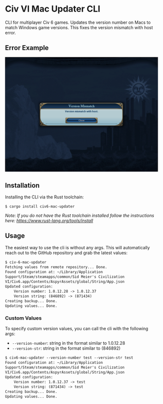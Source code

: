 # Civ VI Mac Updater CLI
CLI for multiplayer Civ 6 games. Updates the version number on Macs to match Windows game versions. This fixes the version mismatch with host error.

## Error Example
![error example](./docs/images/example_error.png)

## Installation

Installing the CLI via the Rust toolchain:
```console
$ cargo install civ6-mac-updater
```
*Note: If you do not have the Rust toolchain installed follow the instructions here: https://www.rust-lang.org/tools/install*

## Usage
The easiest way to use the cli is without any args. This will automatically reach out to the GitHub repository and grab the latest values: 
```console
$ civ-6-mac-updater
Fetching values from remote repository... Done.
Found configuration at: ~/Library/Application Support/Steam/steamapps/common/Sid Meier's Civilization VI/Civ6.app/Contents/AspyrAssets/global/String/App.json
Updated configuration:
	Version number: 1.0.12.28 -> 1.0.12.37
	Version string: (846892) -> (871434)
Creating backup... Done.
Updating values... Done.
```

### Custom Values
To specify custom version values, you can call the cli with the following args:
- `--version-number`: string in the format similar to 1.0.12.28
- `--version-str`: string in the format similar to (846892)

```console
$ civ6-mac-updater --version-number test --version-str test
Found configuration at: ~/Library/Application Support/Steam/steamapps/common/Sid Meier's Civilization VI/Civ6.app/Contents/AspyrAssets/global/String/App.json
Updated configuration:
	Version number: 1.0.12.37 -> test
	Version string: (871434) -> test
Creating backup... Done.
Updating values... Done.
```